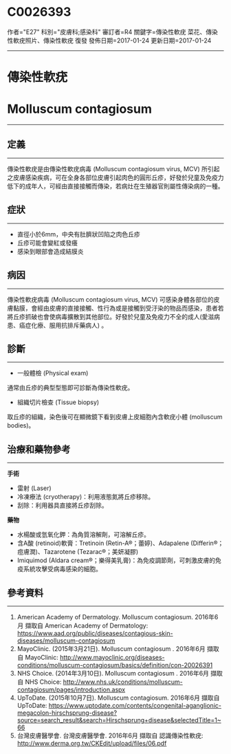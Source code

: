 # C0026393
作者="E27"
科別="皮膚科;感染科"
審訂者=R4
關鍵字=傳染性軟疣 菜花、傳染性軟疣照片、傳染性軟疣 復發
發佈日期=2017-01-24
更新日期=2017-01-24

----------
# 傳染性軟疣
# Molluscum contagiosum
----------
## 定義
----------

傳染性軟疣是由傳染性軟疣病毒 (Molluscum contagiosum virus, MCV) 所引起之皮膚感染疾病，可在全身各部位皮膚引起肉色的圓形丘疹，好發於兒童及免疫力低下的成年人，可經由直接接觸而傳染，若病灶在生殖器官則屬性傳染病的一種。

## 症狀
----------
- 直徑小於6mm，中央有肚臍狀凹陷之肉色丘疹
- 丘疹可能會變紅或發癢
- 感染到眼部會造成結膜炎
## 病因
----------

傳染性軟疣病毒 (Molluscum contagiosum virus, MCV) 可感染身體各部位的皮膚黏膜，會經由皮膚的直接接觸、性行為或是接觸到受汙染的物品而感染，患者若將丘疹抓破也會使病毒擴散到其他部位。好發於兒童及免疫力不全的成人(愛滋病患、癌症化療、服用抗排斥藥病人) 。

## 診斷
----------
- 一般體檢 (Physical exam)

通常由丘疹的典型型態即可診斷為傳染性軟疣。

- 組織切片檢查 (Tissue biopsy)

取丘疹的組織，染色後可在顯微鏡下看到皮膚上皮細胞內含軟疣小體 (molluscum bodies)。

## 治療和藥物參考
----------

**手術**

- 雷射 (Laser)
- 冷凍療法 (cryotherapy)：利用液態氮將丘疹移除。
- 刮除：利用器具直接將丘疹刮除。

**藥物**

- 水楊酸或氫氧化鉀：為角質溶解劑，可溶解丘疹。
- 含A酸 (retinoid)軟膏：Tretinoin (Retin-A®；蕾婷)、Adapalene (Differin®；痘膚潤)、Tazarotene (Tezarac®；美妍凝膠)
- Imiquimod (Aldara cream®；樂得美乳膏)：為免疫調節劑，可刺激皮膚的免疫系統攻擊受病毒感染的細胞。
## 參考資料
----------
1. American Academy of Dermatology. Molluscum contagiosum. 2016年6月 擷取自 American Academy of Dermatology: https://www.aad.org/public/diseases/contagious-skin-diseases/molluscum-contagiosum
2. MayoClinic. (2015年3月21日). Molluscum contagiosum . 2016年6月 擷取自 MayoClinic: http://www.mayoclinic.org/diseases-conditions/molluscum-contagiosum/basics/definition/con-20026391
3. NHS Choice. (2014年3月10日). Molluscum contagiosum . 2016年6月 擷取自 NHS Choice: http://www.nhs.uk/conditions/molluscum-contagiosum/pages/introduction.aspx
4. UpToDate. (2015年10月7日). Molluscum contagiosum. 2016年6月 擷取自 UpToDate: https://www.uptodate.com/contents/congenital-aganglionic-megacolon-hirschsprung-disease?source=search_result&search=Hirschsprung+disease&selectedTitle=1~66
5. 台灣皮膚醫學會. 台灣皮膚醫學會. 2016年6月 擷取自 認識傳染性軟疣: http://www.derma.org.tw/CKEdit/upload/files/06.pdf

